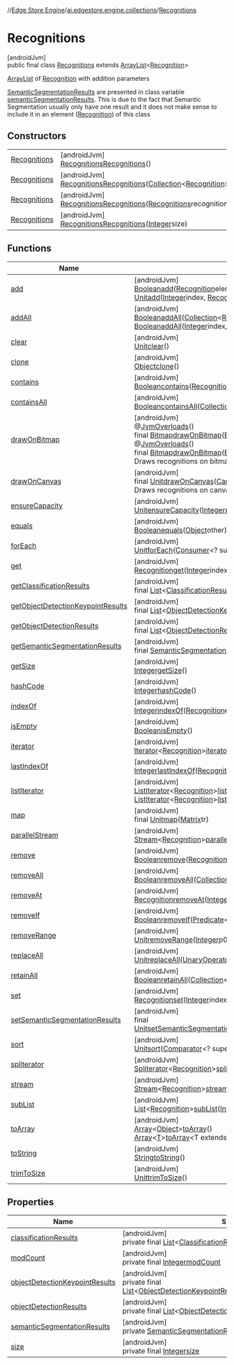 //[Edge Store Engine](../../../index.md)/[ai.edgestore.engine.collections](../index.md)/[Recognitions](index.md)

# Recognitions

[androidJvm]\
public final class [Recognitions](index.md) extends [ArrayList](https://developer.android.com/reference/kotlin/java/util/ArrayList.html)&lt;[Recognition](../-recognition/index.md)&gt;

[ArrayList](https://kotlinlang.org/api/latest/jvm/stdlib/kotlin.collections/-array-list/index.html) of [Recognition](../-recognition/index.md) with addition parameters

[SemanticSegmentationResults](../-semantic-segmentation-results/index.md) are presented in class variable [semanticSegmentationResults](index.md#-168516116%2FProperties%2F-89531115). This is due to the fact that Semantic Segmentation usually only have one result and it does not make sense to include it in an element ([Recognition](../-recognition/index.md)) of this class

## Constructors

| | |
|---|---|
| [Recognitions](-recognitions.md) | [androidJvm]<br>[Recognitions](index.md)[Recognitions](-recognitions.md)() |
| [Recognitions](-recognitions.md) | [androidJvm]<br>[Recognitions](index.md)[Recognitions](-recognitions.md)([Collection](https://developer.android.com/reference/kotlin/java/util/Collection.html)&lt;[Recognition](../-recognition/index.md)&gt;recognitions) |
| [Recognitions](-recognitions.md) | [androidJvm]<br>[Recognitions](index.md)[Recognitions](-recognitions.md)([Recognitions](index.md)recognitions) |
| [Recognitions](-recognitions.md) | [androidJvm]<br>[Recognitions](index.md)[Recognitions](-recognitions.md)([Integer](https://developer.android.com/reference/kotlin/java/lang/Integer.html)size) |

## Functions

| Name | Summary |
|---|---|
| [add](index.md#1166431378%2FFunctions%2F-89531115) | [androidJvm]<br>[Boolean](https://developer.android.com/reference/kotlin/java/lang/Boolean.html)[add](index.md#1166431378%2FFunctions%2F-89531115)([Recognition](../-recognition/index.md)element)<br>[Unit](https://kotlinlang.org/api/latest/jvm/stdlib/kotlin/-unit/index.html)[add](index.md#-619283987%2FFunctions%2F-89531115)([Integer](https://developer.android.com/reference/kotlin/java/lang/Integer.html)index, [Recognition](../-recognition/index.md)element) |
| [addAll](index.md#1775258329%2FFunctions%2F-89531115) | [androidJvm]<br>[Boolean](https://developer.android.com/reference/kotlin/java/lang/Boolean.html)[addAll](index.md#1775258329%2FFunctions%2F-89531115)([Collection](https://developer.android.com/reference/kotlin/java/util/Collection.html)&lt;[Recognition](../-recognition/index.md)&gt;elements)<br>[Boolean](https://developer.android.com/reference/kotlin/java/lang/Boolean.html)[addAll](index.md#-1712759740%2FFunctions%2F-89531115)([Integer](https://developer.android.com/reference/kotlin/java/lang/Integer.html)index, [Collection](https://developer.android.com/reference/kotlin/java/util/Collection.html)&lt;[Recognition](../-recognition/index.md)&gt;elements) |
| [clear](index.md#-1996992894%2FFunctions%2F-89531115) | [androidJvm]<br>[Unit](https://kotlinlang.org/api/latest/jvm/stdlib/kotlin/-unit/index.html)[clear](index.md#-1996992894%2FFunctions%2F-89531115)() |
| [clone](index.md#-1036568206%2FFunctions%2F-89531115) | [androidJvm]<br>[Object](https://developer.android.com/reference/kotlin/java/lang/Object.html)[clone](index.md#-1036568206%2FFunctions%2F-89531115)() |
| [contains](index.md#-2089872332%2FFunctions%2F-89531115) | [androidJvm]<br>[Boolean](https://developer.android.com/reference/kotlin/java/lang/Boolean.html)[contains](index.md#-2089872332%2FFunctions%2F-89531115)([Recognition](../-recognition/index.md)element) |
| [containsAll](index.md#-101539333%2FFunctions%2F-89531115) | [androidJvm]<br>[Boolean](https://developer.android.com/reference/kotlin/java/lang/Boolean.html)[containsAll](index.md#-101539333%2FFunctions%2F-89531115)([Collection](https://developer.android.com/reference/kotlin/java/util/Collection.html)&lt;[Recognition](../-recognition/index.md)&gt;elements) |
| [drawOnBitmap](draw-on-bitmap.md) | [androidJvm]<br>@[JvmOverloads](https://kotlinlang.org/api/latest/jvm/stdlib/kotlin.jvm/-jvm-overloads/index.html)()<br>final [Bitmap](https://developer.android.com/reference/kotlin/android/graphics/Bitmap.html)[drawOnBitmap](draw-on-bitmap.md)([Bitmap](https://developer.android.com/reference/kotlin/android/graphics/Bitmap.html)bitmapInput)<br>@[JvmOverloads](https://kotlinlang.org/api/latest/jvm/stdlib/kotlin.jvm/-jvm-overloads/index.html)()<br>final [Bitmap](https://developer.android.com/reference/kotlin/android/graphics/Bitmap.html)[drawOnBitmap](draw-on-bitmap.md)([Bitmap](https://developer.android.com/reference/kotlin/android/graphics/Bitmap.html)bitmapInput, [Float](https://developer.android.com/reference/kotlin/java/lang/Float.html)textSizePx)<br>Draws recognitions on bitmap |
| [drawOnCanvas](draw-on-canvas.md) | [androidJvm]<br>final [Unit](https://kotlinlang.org/api/latest/jvm/stdlib/kotlin/-unit/index.html)[drawOnCanvas](draw-on-canvas.md)([Canvas](https://developer.android.com/reference/kotlin/android/graphics/Canvas.html)canvas, [Float](https://developer.android.com/reference/kotlin/java/lang/Float.html)textSizePx, [Matrix](https://developer.android.com/reference/kotlin/android/graphics/Matrix.html)coordinatesMapMatrix)<br>Draws recognitions on canvas |
| [ensureCapacity](index.md#-1582195375%2FFunctions%2F-89531115) | [androidJvm]<br>[Unit](https://kotlinlang.org/api/latest/jvm/stdlib/kotlin/-unit/index.html)[ensureCapacity](index.md#-1582195375%2FFunctions%2F-89531115)([Integer](https://developer.android.com/reference/kotlin/java/lang/Integer.html)p0) |
| [equals](index.md#-1437912618%2FFunctions%2F-89531115) | [androidJvm]<br>[Boolean](https://developer.android.com/reference/kotlin/java/lang/Boolean.html)[equals](index.md#-1437912618%2FFunctions%2F-89531115)([Object](https://developer.android.com/reference/kotlin/java/lang/Object.html)other) |
| [forEach](index.md#446343963%2FFunctions%2F-89531115) | [androidJvm]<br>[Unit](https://kotlinlang.org/api/latest/jvm/stdlib/kotlin/-unit/index.html)[forEach](index.md#446343963%2FFunctions%2F-89531115)([Consumer](https://developer.android.com/reference/kotlin/java/util/function/Consumer.html)&lt;? super [Recognition](../-recognition/index.md)&gt;p0) |
| [get](index.md#-1215830921%2FFunctions%2F-89531115) | [androidJvm]<br>[Recognition](../-recognition/index.md)[get](index.md#-1215830921%2FFunctions%2F-89531115)([Integer](https://developer.android.com/reference/kotlin/java/lang/Integer.html)index) |
| [getClassificationResults](get-classification-results.md) | [androidJvm]<br>final [List](https://developer.android.com/reference/kotlin/java/util/List.html)&lt;[ClassificationResult](../../ai.edgestore.engine.collections.tasks/-classification-result/index.md)&gt;[getClassificationResults](get-classification-results.md)() |
| [getObjectDetectionKeypointResults](get-object-detection-keypoint-results.md) | [androidJvm]<br>final [List](https://developer.android.com/reference/kotlin/java/util/List.html)&lt;[ObjectDetectionKeypointResults](../../ai.edgestore.engine.collections.tasks/-object-detection-keypoint-results/index.md)&gt;[getObjectDetectionKeypointResults](get-object-detection-keypoint-results.md)() |
| [getObjectDetectionResults](get-object-detection-results.md) | [androidJvm]<br>final [List](https://developer.android.com/reference/kotlin/java/util/List.html)&lt;[ObjectDetectionResults](../../ai.edgestore.engine.collections.tasks/-object-detection-results/index.md)&gt;[getObjectDetectionResults](get-object-detection-results.md)() |
| [getSemanticSegmentationResults](get-semantic-segmentation-results.md) | [androidJvm]<br>final [SemanticSegmentationResults](../-semantic-segmentation-results/index.md)[getSemanticSegmentationResults](get-semantic-segmentation-results.md)() |
| [getSize](get-size.md) | [androidJvm]<br>[Integer](https://developer.android.com/reference/kotlin/java/lang/Integer.html)[getSize](get-size.md)() |
| [hashCode](index.md#1817144912%2FFunctions%2F-89531115) | [androidJvm]<br>[Integer](https://developer.android.com/reference/kotlin/java/lang/Integer.html)[hashCode](index.md#1817144912%2FFunctions%2F-89531115)() |
| [indexOf](index.md#1623471930%2FFunctions%2F-89531115) | [androidJvm]<br>[Integer](https://developer.android.com/reference/kotlin/java/lang/Integer.html)[indexOf](index.md#1623471930%2FFunctions%2F-89531115)([Recognition](../-recognition/index.md)element) |
| [isEmpty](index.md#-671957300%2FFunctions%2F-89531115) | [androidJvm]<br>[Boolean](https://developer.android.com/reference/kotlin/java/lang/Boolean.html)[isEmpty](index.md#-671957300%2FFunctions%2F-89531115)() |
| [iterator](index.md#28738909%2FFunctions%2F-89531115) | [androidJvm]<br>[Iterator](https://developer.android.com/reference/kotlin/java/util/Iterator.html)&lt;[Recognition](../-recognition/index.md)&gt;[iterator](index.md#28738909%2FFunctions%2F-89531115)() |
| [lastIndexOf](index.md#1310755780%2FFunctions%2F-89531115) | [androidJvm]<br>[Integer](https://developer.android.com/reference/kotlin/java/lang/Integer.html)[lastIndexOf](index.md#1310755780%2FFunctions%2F-89531115)([Recognition](../-recognition/index.md)element) |
| [listIterator](index.md#2048887135%2FFunctions%2F-89531115) | [androidJvm]<br>[ListIterator](https://developer.android.com/reference/kotlin/java/util/ListIterator.html)&lt;[Recognition](../-recognition/index.md)&gt;[listIterator](index.md#2048887135%2FFunctions%2F-89531115)()<br>[ListIterator](https://developer.android.com/reference/kotlin/java/util/ListIterator.html)&lt;[Recognition](../-recognition/index.md)&gt;[listIterator](index.md#51157053%2FFunctions%2F-89531115)([Integer](https://developer.android.com/reference/kotlin/java/lang/Integer.html)index) |
| [map](map.md) | [androidJvm]<br>final [Unit](https://kotlinlang.org/api/latest/jvm/stdlib/kotlin/-unit/index.html)[map](map.md)([Matrix](https://developer.android.com/reference/kotlin/android/graphics/Matrix.html)tr) |
| [parallelStream](index.md#-705394326%2FFunctions%2F-89531115) | [androidJvm]<br>[Stream](https://developer.android.com/reference/kotlin/java/util/stream/Stream.html)&lt;[Recognition](../-recognition/index.md)&gt;[parallelStream](index.md#-705394326%2FFunctions%2F-89531115)() |
| [remove](index.md#196266137%2FFunctions%2F-89531115) | [androidJvm]<br>[Boolean](https://developer.android.com/reference/kotlin/java/lang/Boolean.html)[remove](index.md#196266137%2FFunctions%2F-89531115)([Recognition](../-recognition/index.md)element) |
| [removeAll](index.md#-1412629216%2FFunctions%2F-89531115) | [androidJvm]<br>[Boolean](https://developer.android.com/reference/kotlin/java/lang/Boolean.html)[removeAll](index.md#-1412629216%2FFunctions%2F-89531115)([Collection](https://developer.android.com/reference/kotlin/java/util/Collection.html)&lt;[Recognition](../-recognition/index.md)&gt;elements) |
| [removeAt](index.md#-1494677838%2FFunctions%2F-89531115) | [androidJvm]<br>[Recognition](../-recognition/index.md)[removeAt](index.md#-1494677838%2FFunctions%2F-89531115)([Integer](https://developer.android.com/reference/kotlin/java/lang/Integer.html)p0) |
| [removeIf](index.md#-522619709%2FFunctions%2F-89531115) | [androidJvm]<br>[Boolean](https://developer.android.com/reference/kotlin/java/lang/Boolean.html)[removeIf](index.md#-522619709%2FFunctions%2F-89531115)([Predicate](https://developer.android.com/reference/kotlin/java/util/function/Predicate.html)&lt;? super [Recognition](../-recognition/index.md)&gt;p0) |
| [removeRange](index.md#1953448201%2FFunctions%2F-89531115) | [androidJvm]<br>[Unit](https://kotlinlang.org/api/latest/jvm/stdlib/kotlin/-unit/index.html)[removeRange](index.md#1953448201%2FFunctions%2F-89531115)([Integer](https://developer.android.com/reference/kotlin/java/lang/Integer.html)p0, [Integer](https://developer.android.com/reference/kotlin/java/lang/Integer.html)p1) |
| [replaceAll](index.md#-1253144693%2FFunctions%2F-89531115) | [androidJvm]<br>[Unit](https://kotlinlang.org/api/latest/jvm/stdlib/kotlin/-unit/index.html)[replaceAll](index.md#-1253144693%2FFunctions%2F-89531115)([UnaryOperator](https://developer.android.com/reference/kotlin/java/util/function/UnaryOperator.html)&lt;[Recognition](../-recognition/index.md)&gt;p0) |
| [retainAll](index.md#-1129052959%2FFunctions%2F-89531115) | [androidJvm]<br>[Boolean](https://developer.android.com/reference/kotlin/java/lang/Boolean.html)[retainAll](index.md#-1129052959%2FFunctions%2F-89531115)([Collection](https://developer.android.com/reference/kotlin/java/util/Collection.html)&lt;[Recognition](../-recognition/index.md)&gt;elements) |
| [set](index.md#-482368500%2FFunctions%2F-89531115) | [androidJvm]<br>[Recognition](../-recognition/index.md)[set](index.md#-482368500%2FFunctions%2F-89531115)([Integer](https://developer.android.com/reference/kotlin/java/lang/Integer.html)index, [Recognition](../-recognition/index.md)element) |
| [setSemanticSegmentationResults](set-semantic-segmentation-results.md) | [androidJvm]<br>final [Unit](https://kotlinlang.org/api/latest/jvm/stdlib/kotlin/-unit/index.html)[setSemanticSegmentationResults](set-semantic-segmentation-results.md)([SemanticSegmentationResults](../-semantic-segmentation-results/index.md)semanticSegmentationResults) |
| [sort](index.md#-581713195%2FFunctions%2F-89531115) | [androidJvm]<br>[Unit](https://kotlinlang.org/api/latest/jvm/stdlib/kotlin/-unit/index.html)[sort](index.md#-581713195%2FFunctions%2F-89531115)([Comparator](https://developer.android.com/reference/kotlin/java/util/Comparator.html)&lt;? super [Recognition](../-recognition/index.md)&gt;p0) |
| [spliterator](index.md#-747288014%2FFunctions%2F-89531115) | [androidJvm]<br>[Spliterator](https://developer.android.com/reference/kotlin/java/util/Spliterator.html)&lt;[Recognition](../-recognition/index.md)&gt;[spliterator](index.md#-747288014%2FFunctions%2F-89531115)() |
| [stream](index.md#165491825%2FFunctions%2F-89531115) | [androidJvm]<br>[Stream](https://developer.android.com/reference/kotlin/java/util/stream/Stream.html)&lt;[Recognition](../-recognition/index.md)&gt;[stream](index.md#165491825%2FFunctions%2F-89531115)() |
| [subList](index.md#-106606802%2FFunctions%2F-89531115) | [androidJvm]<br>[List](https://developer.android.com/reference/kotlin/java/util/List.html)&lt;[Recognition](../-recognition/index.md)&gt;[subList](index.md#-106606802%2FFunctions%2F-89531115)([Integer](https://developer.android.com/reference/kotlin/java/lang/Integer.html)fromIndex, [Integer](https://developer.android.com/reference/kotlin/java/lang/Integer.html)toIndex) |
| [toArray](index.md#-891489071%2FFunctions%2F-89531115) | [androidJvm]<br>[Array](https://kotlinlang.org/api/latest/jvm/stdlib/kotlin/-array/index.html)&lt;[Object](https://developer.android.com/reference/kotlin/java/lang/Object.html)&gt;[toArray](index.md#-891489071%2FFunctions%2F-89531115)()<br>[Array](https://kotlinlang.org/api/latest/jvm/stdlib/kotlin/-array/index.html)&lt;[T](https://developer.android.com/reference/kotlin/java/util/ArrayList.html#toarray)&gt;[toArray](index.md#981216470%2FFunctions%2F-89531115)&lt;T extends [Any](https://kotlinlang.org/api/latest/jvm/stdlib/kotlin/-any/index.html)&gt;([Array](https://kotlinlang.org/api/latest/jvm/stdlib/kotlin/-array/index.html)&lt;[T](https://developer.android.com/reference/kotlin/java/util/ArrayList.html#toarray)&gt;p0) |
| [toString](index.md#1638978847%2FFunctions%2F-89531115) | [androidJvm]<br>[String](https://developer.android.com/reference/kotlin/java/lang/String.html)[toString](index.md#1638978847%2FFunctions%2F-89531115)() |
| [trimToSize](index.md#-1055194003%2FFunctions%2F-89531115) | [androidJvm]<br>[Unit](https://kotlinlang.org/api/latest/jvm/stdlib/kotlin/-unit/index.html)[trimToSize](index.md#-1055194003%2FFunctions%2F-89531115)() |

## Properties

| Name | Summary |
|---|---|
| [classificationResults](index.md#225183498%2FProperties%2F-89531115) | [androidJvm]<br>private final [List](https://developer.android.com/reference/kotlin/java/util/List.html)&lt;[ClassificationResult](../../ai.edgestore.engine.collections.tasks/-classification-result/index.md)&gt;[classificationResults](index.md#225183498%2FProperties%2F-89531115) |
| [modCount](../-keypoints/index.md#-207506750%2FProperties%2F-89531115) | [androidJvm]<br>private final [Integer](https://developer.android.com/reference/kotlin/java/lang/Integer.html)[modCount](../-keypoints/index.md#-207506750%2FProperties%2F-89531115) |
| [objectDetectionKeypointResults](index.md#1478632833%2FProperties%2F-89531115) | [androidJvm]<br>private final [List](https://developer.android.com/reference/kotlin/java/util/List.html)&lt;[ObjectDetectionKeypointResults](../../ai.edgestore.engine.collections.tasks/-object-detection-keypoint-results/index.md)&gt;[objectDetectionKeypointResults](index.md#1478632833%2FProperties%2F-89531115) |
| [objectDetectionResults](index.md#104604624%2FProperties%2F-89531115) | [androidJvm]<br>private final [List](https://developer.android.com/reference/kotlin/java/util/List.html)&lt;[ObjectDetectionResults](../../ai.edgestore.engine.collections.tasks/-object-detection-results/index.md)&gt;[objectDetectionResults](index.md#104604624%2FProperties%2F-89531115) |
| [semanticSegmentationResults](index.md#-168516116%2FProperties%2F-89531115) | [androidJvm]<br>private [SemanticSegmentationResults](../-semantic-segmentation-results/index.md)[semanticSegmentationResults](index.md#-168516116%2FProperties%2F-89531115) |
| [size](../-keypoints/index.md#1363994755%2FProperties%2F-89531115) | [androidJvm]<br>private final [Integer](https://developer.android.com/reference/kotlin/java/lang/Integer.html)[size](../-keypoints/index.md#1363994755%2FProperties%2F-89531115) |
